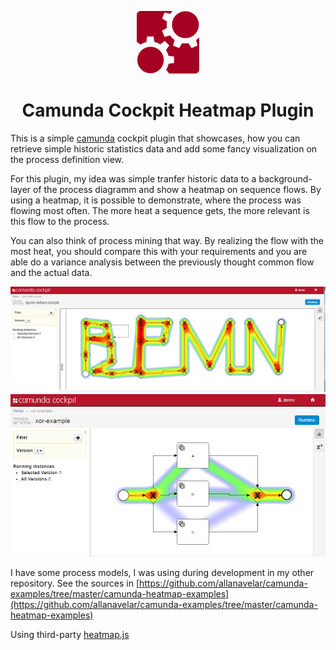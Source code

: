 <p align="center">
    <img src="../.github/images/camunda.png" alt="camunda" title="camunda"/>
    <h1 align="center">Camunda Cockpit Heatmap Plugin</h1>
</p>

This is a simple [camunda](http://www.camunda.org) cockpit plugin that showcases, how you can retrieve simple historic statistics data and add some fancy visualization on the process definition view.

For this plugin, my idea was simple tranfer historic data to a background-layer of the process diagramm and show a heatmap on sequence flows. By using a heatmap, it is possible to demonstrate, where the process was flowing most often. The more heat a sequence gets, the more relevant is this flow to the process.

You can also think of process mining that way. By realizing the flow with the most heat, you should compare this with your requirements and you are able do a variance analysis between the previously thought common flow and the actual data.

![Screenshot](screenshot1.png)
![Screenshot](screenshot2.png)

I have some process models, I was using during development in my other repository. See the sources in [https://github.com/allanavelar/camunda-examples/tree/master/camunda-heatmap-examples](https://github.com/allanavelar/camunda-examples/tree/master/camunda-heatmap-examples)

Using third-party [heatmap.js](https://github.com/pa7/heatmap.js)